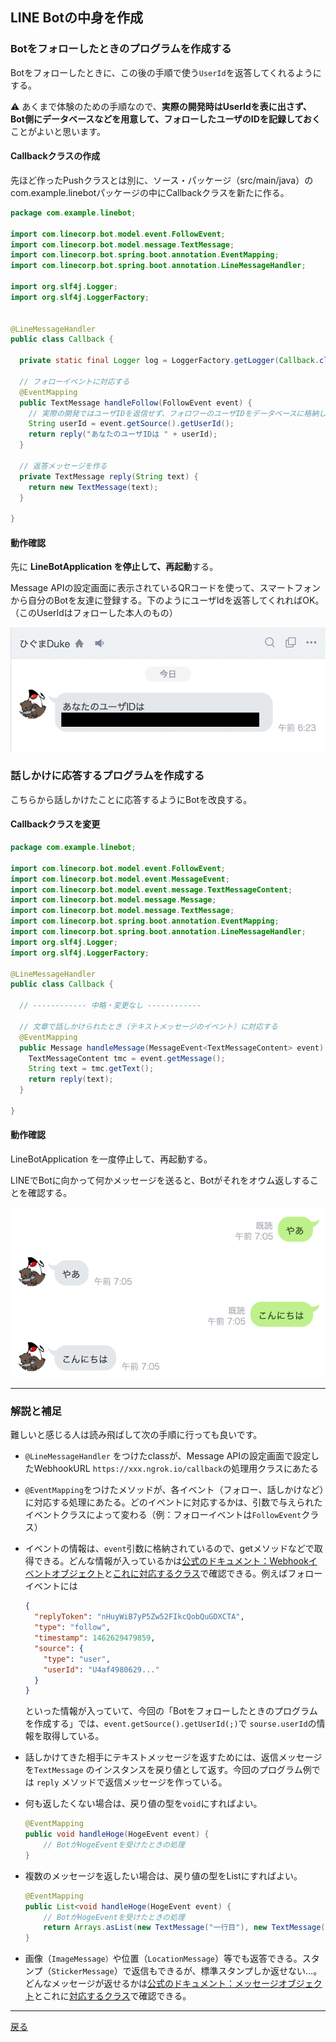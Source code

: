 ## LINE Botの中身を作成

### Botをフォローしたときのプログラムを作成する

Botをフォローしたときに、この後の手順で使う`UserId`を返答してくれるようにする。

⚠️ あくまで体験のための手順なので、**実際の開発時はUserIdを表に出さず、Bot側にデータベースなどを用意して、フォローしたユーザのIDを記録しておく** ことがよいと思います。

#### Callbackクラスの作成

先ほど作ったPushクラスとは別に、ソース・パッケージ（src/main/java）のcom.example.linebotパッケージの中にCallbackクラスを新たに作る。

```java
package com.example.linebot;

import com.linecorp.bot.model.event.FollowEvent;
import com.linecorp.bot.model.message.TextMessage;
import com.linecorp.bot.spring.boot.annotation.EventMapping;
import com.linecorp.bot.spring.boot.annotation.LineMessageHandler;

import org.slf4j.Logger;
import org.slf4j.LoggerFactory;


@LineMessageHandler
public class Callback {
    
  private static final Logger log = LoggerFactory.getLogger(Callback.class);

  // フォローイベントに対応する
  @EventMapping
  public TextMessage handleFollow(FollowEvent event) {
    // 実際の開発ではユーザIDを返信せず、フォロワーのユーザIDをデータベースに格納しておくなど
    String userId = event.getSource().getUserId();
    return reply("あなたのユーザIDは " + userId);
  }

  // 返答メッセージを作る
  private TextMessage reply(String text) {
    return new TextMessage(text);
  }

}
```

#### 動作確認

先に **LineBotApplication を停止して、再起動**する。

Message APIの設定画面に表示されているQRコードを使って、スマートフォンから自分のBotを友達に登録する。下のようにユーザIdを返答してくれればOK。（このUserIdはフォローした本人のもの）

![フォロー時の動作](./fig05a.png)



### 話しかけに応答するプログラムを作成する

こちらから話しかけたことに応答するようにBotを改良する。

#### Callbackクラスを変更

```java
package com.example.linebot;

import com.linecorp.bot.model.event.FollowEvent;
import com.linecorp.bot.model.event.MessageEvent;
import com.linecorp.bot.model.event.message.TextMessageContent;
import com.linecorp.bot.model.message.Message;
import com.linecorp.bot.model.message.TextMessage;
import com.linecorp.bot.spring.boot.annotation.EventMapping;
import com.linecorp.bot.spring.boot.annotation.LineMessageHandler;
import org.slf4j.Logger;
import org.slf4j.LoggerFactory;

@LineMessageHandler
public class Callback {

  // ------------ 中略・変更なし ------------ 

  // 文章で話しかけられたとき（テキストメッセージのイベント）に対応する
  @EventMapping
  public Message handleMessage(MessageEvent<TextMessageContent> event) {
    TextMessageContent tmc = event.getMessage();
    String text = tmc.getText();
    return reply(text);
  }

}
```

#### 動作確認

LineBotApplication を一度停止して、再起動する。

LINEでBotに向かって何かメッセージを送ると、Botがそれをオウム返しすることを確認する。

![おうむがえし](./fig05b.png)

----

### 解説と補足

難しいと感じる人は読み飛ばして次の手順に行っても良いです。

- `@LineMessageHandler` をつけたclassが、Message APIの設定画面で設定したWebhookURL `https://xxx.ngrok.io/callback`の処理用クラスにあたる

- `@EventMapping`をつけたメソッドが、各イベント（フォロー、話しかけなど）に対応する処理にあたる。どのイベントに対応するかは、引数で与えられたイベントクラスによって変わる（例：フォローイベントは`FollowEvent`クラス）

- イベントの情報は、`event`引数に格納されているので、getメソッドなどで取得できる。どんな情報が入っているかは[公式のドキュメント：Webhookイベントオブジェクト](https://developers.line.me/ja/docs/messaging-api/reference/#anchor-eff5d13cad53e16173242bbc2f157655a9e8dbd8)と[これに対応するクラス](http://static.javadoc.io/com.linecorp.bot/line-bot-model/1.17.0/index.html?com/linecorp/bot/model/event/FollowEvent.html)で確認できる。例えばフォローイベントには

  ```json
  {
    "replyToken": "nHuyWiB7yP5Zw52FIkcQobQuGDXCTA",
    "type": "follow",
    "timestamp": 1462629479859,
    "source": {
      "type": "user",
      "userId": "U4af4980629..."
    }
  }
  ```

  といった情報が入っていて、今回の「Botをフォローしたときのプログラムを作成する」では、`event.getSource().getUserId(;)`で `sourse.userId`の情報を取得している。

- 話しかけてきた相手にテキストメッセージを返すためには、返信メッセージを`TextMessage` のインスタンスを戻り値として返す。今回のプログラム例では `reply` メソッドで返信メッセージを作っている。

- 何も返したくない場合は、戻り値の型を`void`にすればよい。

  ```java
  @EventMapping
  public void handleHoge(HogeEvent event) {
      // BotがHogeEventを受けたときの処理
  }
  ```

- 複数のメッセージを返したい場合は、戻り値の型をListにすればよい。

  ```java
  @EventMapping
  public List<void handleHoge(HogeEvent event) {
      // BotがHogeEventを受けたときの処理
      return Arrays.asList(new TextMessage("一行目"), new TextMessage("二行目"));
  }
  ```

- 画像（`ImageMessage）`や位置（`LocationMessage`）等でも返答できる。スタンプ（`StickerMessage`）で返信もできるが、標準スタンプしか返せない…。どんなメッセージが返せるかは[公式のドキュメント：メッセージオブジェクト](https://developers.line.me/ja/docs/messaging-api/reference/#anchor-e65d8a1fb213489f6475b06ad10f66b7b30b0072)とこれに[対応するクラス](http://static.javadoc.io/com.linecorp.bot/line-bot-model/1.17.0/index.html?com/linecorp/bot/model/message/package-tree.html)で確認できる。

----

[戻る](../README.md)
